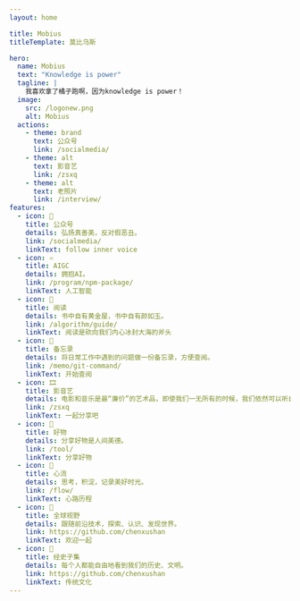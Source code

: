```yaml
---
layout: home

title: Mobius
titleTemplate: 莫比乌斯

hero:
  name: Mobius
  text: "Knowledge is power"
  tagline: |
    我喜欢拿了橘子跑啊，因为knowledge is power！
  image:
    src: /logonew.png
    alt: Mobius
  actions:
    - theme: brand
      text: 公众号
      link: /socialmedia/
    - theme: alt
      text: 影音艺
      link: /zsxq
    - theme: alt
      text: 老照片
      link: /interview/
features:
  - icon: 🎥
    title: 公众号
    details: 弘扬真善美，反对假恶丑。
    link: /socialmedia/
    linkText: follow inner voice
  - icon: ♾️
    title: AIGC
    details: 拥抱AI。
    link: /program/npm-package/
    linkText: 人工智能
  - icon: 📓
    title: 阅读
    details: 书中自有黄金屋，书中自有颜如玉。
    link: /algorithm/guide/
    linkText: 阅读是砍向我们内心冰封大海的斧头
  - icon: 🧠
    title: 备忘录
    details: 将日常工作中遇到的问题做一份备忘录，方便查阅。
    link: /memo/git-command/
    linkText: 开始查阅
  - icon: 🎞️
    title: 影音艺
    details: 电影和音乐是最“廉价”的艺术品，即使我们一无所有的时候，我们依然可以听自己喜欢的音乐， 看自己喜欢的电影......
    link: /zsxq
    linkText: 一起分享吧
  - icon: 🧰
    title: 好物
    details: 分享好物是人间美德。
    link: /tool/
    linkText: 分享好物
  - icon: 🤔
    title: 心流
    details: 思考，积淀，记录美好时光。
    link: /flow/
    linkText: 心路历程
  - icon: 🧬
    title: 全球视野
    details: 跟随前沿技术，探索、认识、发现世界。
    link: https://github.com/chenxushan
    linkText: 欢迎一起
  - icon: 📜
    title: 经史子集
    details: 每个人都能自由地看到我们的历史、文明。
    link: https://github.com/chenxushan
    linkText: 传统文化
---
```


<script setup>
import {
  VPTeamPage,
  VPTeamPageTitle,
  VPTeamMembers
} from 'vitepress/theme';
import { icons } from './socialIcons';

const members = [
  {
    avatar: 'https://avatars.githubusercontent.com/u/6702693?v=4',
    name: '山带逛',
    title: '拿了橘子跑啊',
    desc: 'Coder_doer <br/>Creator @ <a href="https://github.com/chenxushan/Accumulation" target="_blank">Mobius</a>',
    links: [
      { icon: 'github', link: 'https://github.com/chenxushan/Accumulation' },
      {
       icon: { svg: icons.wechat } ,link: "https://mp.weixin.qq.com/s/vgJJhtM4zyoMEP2RIPF8pg",
      },
      { icon: { svg: icons.zsxq }, link: 'https://wx.zsxq.com/dweb2/index/group/228154215851'},
      { icon: { svg: icons.redbook }, link: 'https://www.xiaohongshu.com/user/profile/56e964f4aed7581aceee190e' },
    ]
  }
]
</script>

<DataPanel/>

<VPTeamPage>
  <VPTeamPageTitle>
    <template #title>
      核心成员介绍
    </template>
  </VPTeamPageTitle>
  <VPTeamMembers
    :members="members"
  />
</VPTeamPage>

<HomeContributors/>
